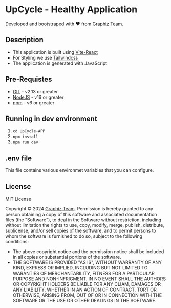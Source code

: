 # UpCycle - Healthy Application

Developed and bootstraped with ❤ from [Graphiz Team](https://graphiz.in/).

## Description

- This application is built using [Vite-React](https://vitejs.dev/)
- For Styling we use [Tailwindcss](https://tailwindcss.com/)
- The application is generated with JavaScript

## Pre-Requistes

- [GIT](https://git-scm.com/) - v2.13 or greater
- [NodeJS](https://nodejs.org/en) - v16 or greater
- [npm](https://npmjs.org/) - v6 or greater

## Running in dev environment

1. `cd UpCycle-APP`
2. `npm install`
3. `npm run dev`

## .env file

This file contains various environmet variables that you can configure.

## License

MIT License

Copyright © 2024 [Graphiz Team](https://graphiz.in/).
Permission is hereby granted to any person obtaining a copy of this software and associated documentation files (the "Software"), to deal in the Software without restriction, including without limitation the rights to use, copy, modify, merge, publish, distribute, sublicense, and/or sell copies of the software, and to permit persons to whom the software is furnished to do so, subject to the following conditions:
 - The above copyright notice and the permission notice shall be included in all copies or substantial portions of the software.
 - THE SOFTWARE IS PROVIDED "AS IS", WITHOUT WARRANTY OF ANY KIND, EXPRESS OR IMPLIED, INCLUDING BUT NOT LIMITED TO WARANTIES OF MERCHANTABILITY, FITNESS FOR A PARTICULAR PURPOSE AND
 NON-INFRIGMENT. IN NO EVENT SHALL THE AUTHORS OR COPYRIGHT HOLDERS BE LIABLE FOR ANY CLIAM, DAMAGES OR ANY LIABILITY, WHETHER IN AN ACTION OF CONTRACT, TORT OR OTHERWISE, ARISING FROM, OUT OF OR IN CONNECTION WITH THE SOFTWARE OR THE USE OR OTHER DEALINGS IN THE SOFTWARE.